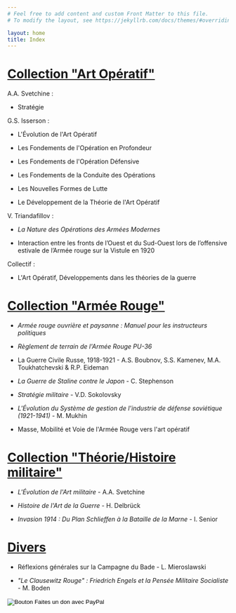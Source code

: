```yaml
---
# Feel free to add content and custom Front Matter to this file.
# To modify the layout, see https://jekyllrb.com/docs/themes/#overriding-theme-defaults

layout: home
title: Index
---
```


# [Collection "Art Opératif"](artope.md)

A.A. Svetchine :

- Stratégie

G.S. Isserson : 

- L'Évolution de l'Art Opératif

- Les Fondements de l'Opération en Profondeur

- Les Fondements de l'Opération Défensive

- Les Fondements de la Conduite des Opérations

- Les Nouvelles Formes de Lutte

- Le Développement de la Théorie de l'Art Opératif

V. Triandafillov :

- *La Nature des Opérations des Armées Modernes*

- Interaction entre les fronts de l’Ouest et du Sud-Ouest lors de l’offensive estivale de l’Armée rouge sur la Vistule en 1920

Collectif :

- L'Art Opératif, Développements dans les théories de la guerre
 
    
# [Collection "Armée Rouge"](armeerouge.md)

- *Armée rouge ouvrière et paysanne : Manuel pour les instructeurs politiques*

- *Règlement de terrain de l'Armée Rouge PU-36*

- La Guerre Civile Russe, 1918-1921 - A.S. Boubnov, S.S. Kamenev, M.A. Toukhatchevski & R.P. Eideman

- *La Guerre de Staline contre le Japon* - C. Stephenson

- *Stratégie militaire* - V.D. Sokolovsky

- *L'Évolution du Système de gestion de l'industrie de défense soviétique (1921-1941)* - M. Mukhin

- Masse, Mobilité et Voie de l'Armée Rouge vers l'art opératif

# [Collection "Théorie/Histoire militaire"](milhist.md)

- *L'Évolution de l'Art militaire* - A.A. Svetchine

- *Histoire de l'Art de la Guerre* - H. Delbrück

- *Invasion 1914 : Du Plan Schlieffen à la Bataille de la Marne* - I. Senior

# [Divers](divers.md)

- Réflexions générales sur la Campagne du Bade - L. Mieroslawski

- *"Le Clausewitz Rouge" : Friedrich Engels et la Pensée Militaire Socialiste* - M. Boden



  


<form action="https://www.paypal.com/donate" method="post" target="_top">
<input type="hidden" name="hosted_button_id" value="7BQWB7YHVL4YE" />
<input type="image" src="https://www.paypalobjects.com/fr_FR/FR/i/btn/btn_donate_LG.gif" border="0" name="submit" title="PayPal - The safer, easier way to pay online!" alt="Bouton Faites un don avec PayPal" />
<img alt="" border="0" src="https://www.paypal.com/fr_FR/i/scr/pixel.gif" width="1" height="1" />
</form>



